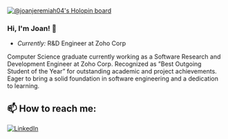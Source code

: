 [![@joanjeremiah04's Holopin board](https://holopin.io/api/user/board?user=joanjeremiah04)](https://holopin.io/@joanjeremiah04)

### Hi, I'm Joan! 👋

- <i>Currently:</i> R&D Engineer at Zoho Corp

Computer Science graduate currently working as a Software Research and Development Engineer at Zoho Corp. Recognized as ”Best Outgoing Student of the Year” for
outstanding academic and project achievements. Eager to bring a solid foundation in software engineering and a dedication to learning.


<h2>📫 How to reach me:</h2>

<a href="https://www.linkedin.com/in/joan-jeremiah">![LinkedIn](https://img.shields.io/badge/LinkedIn-0077B5?style=for-the-badge&logo=linkedin&logoColor=white)</a>


<!--
**joanjeremiah/joanjeremiah** is a ✨ _special_ ✨ repository because its `README.md` (this file) appears on your GitHub profile.

Here are some ideas to get you started:

- 🔭 I’m currently working on ...
- 🌱 I’m currently learning ...
- 👯 I’m looking to collaborate on ...
- 🤔 I’m looking for help with ...
- 💬 Ask me about ...
- 📫 How to reach me: ...
- 😄 Pronouns: ...
- ⚡ Fun fact: ...
-->
